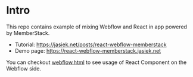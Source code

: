# Intro

This repo contains example of mixing Webflow and React in app powered by MemberStack.

- Tutorial: https://jasiek.net/posts/react-webflow-memberstack
- Demo page: https://react-webflow-memberstack.jasiek.net

You can checkout [webflow.html](webflow.html) to see usage of React Component on the Webflow side.